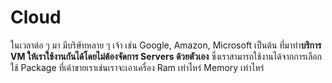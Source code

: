 # Cloud

ในเวลาต่อ ๆ มา มีบริษัทหลาย ๆ เจ้า เช่น Google, Amazon, Microsoft เป็นต้น
ที่มาทำ**บริการ VM ให้เราใช้งานกันได้โดยไม่ต้องจัดการ Servers ด้วยตัวเอง** ซึ่งเราสามารถใช้งานได้จากการเลือกใช้ Package ที่เค้าขายเราเช่นเราจะเอาเครื่อง Ram เท่าไหร่ Memory เท่าไหร่

